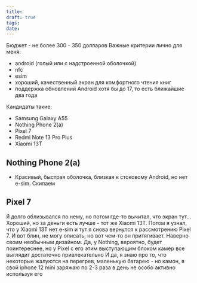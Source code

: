 ```yaml
---
title: 
draft: true
tags: 
date:
---
```

Бюджет - не более 300 - 350 долларов
Важные критерии лично для меня:
- android (голый или с надстроенной оболочкой)
- nfc
- esim
- хороший, качественный экран для комфортного чтения книг
- поддержка обновлений Android  хотя бы до 17, то есть ближайшие два года

Кандидаты такие:
- Samsung Galaxy A55
- Nothing Phone 2(a)
- Pixel 7
- Redmi Note 13 Pro Plus
- Xiaomi 13T
## Nothing Phone 2(a)
- Красивый, быстрая оболочка, близкая к стоковому Android, но нет e-sim. Скипаем
## Pixel 7
Я долго облизывался по нему, но потом где-то вычитал, что экран тут... Хороший, но за деньги есть лучше - тот же Xiaomi 13T.
Потом я узнал, что у Xiaomi 13T нет e-sim и тут я снова вернулся к рассмотрению Pixel 7. И вот блин, не могу описать, но вот чем-то он притягивает. Наверно своим необычным дизайном. Да, у Nothing, вероятно, будет поинтереснее, но у Pixel с его этим выступающим блоком камер все выглядит достаточно привлекательно
И да, я знаю про то, что некоторые жалуются на перегрев, маленькую батарею - но камон, я свой iphone 12 mini заряжаю по 2-3 раза в день не особо активно используя его